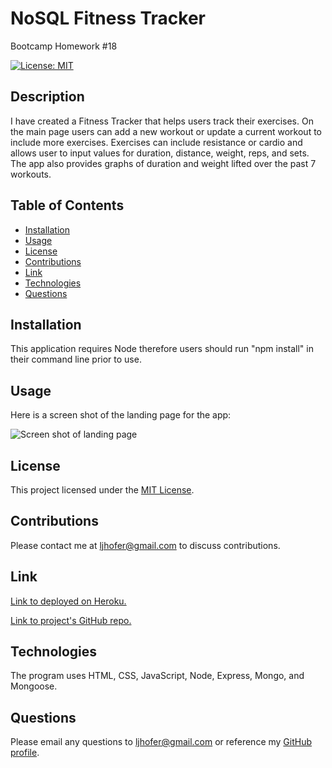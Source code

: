 # NoSQL Fitness Tracker
Bootcamp Homework #18

[![License: MIT](https://img.shields.io/badge/License-MIT-yellow.svg)](https://opensource.org/licenses/MIT)


## Description 
I have created a Fitness Tracker that helps users track their exercises. On the main page users can add a new workout or update a current workout to include more exercises. Exercises can include resistance or cardio and allows user to input values for duration, distance, weight, reps, and sets. The app also provides graphs of duration and weight lifted over the past 7 workouts. 
    
## Table of Contents

- [Installation](#installation)
- [Usage](#usage)
- [License](#license)
- [Contributions](#contributions)
- [Link](#link) 
- [Technologies](#technologies)
- [Questions](#questions)

## Installation
This application requires Node therefore users should run "npm install" in their command line prior to use. 

## Usage

<!-- Add correct screen shot once duration is loading -->
Here is a screen shot of the landing page for the app:

![Screen shot of landing page](./public/images/homepagescreenshot.png)

## License
This project licensed under the [MIT License](https://opensource.org/licenses/MIT).

## Contributions
Please contact me at <ljhofer@gmail.com> to discuss contributions.

## Link
<!-- Add correct Heroku/Atlas link here -->
[Link to deployed on Heroku.](https://ljhofer-tech-blog.herokuapp.com/)

[Link to project's GitHub repo.](https://github.com/ljhofer/nosql-fitness-tracker)

## Technologies
The program uses HTML, CSS, JavaScript, Node, Express, Mongo, and Mongoose.

## Questions
Please email any questions to <ljhofer@gmail.com> or reference my [GitHub profile](https://github.com/ljhofer). 
